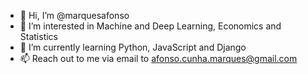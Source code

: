 - 👋 Hi, I’m @marquesafonso
- 👀 I’m interested in Machine and Deep Learning, Economics and Statistics
- 🌱 I’m currently learning Python, JavaScript and Django
- 📫 Reach out to me via email to afonso.cunha.marques@gmail.com

<!---
marquesafonso/marquesafonso is a ✨ special ✨ repository because its `README.md` (this file) appears on your GitHub profile.
You can click the Preview link to take a look at your changes.
--->
